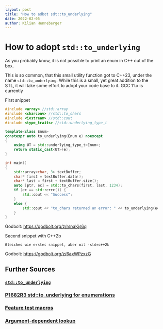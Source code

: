 ```yaml
---
layout: post
title: "How to adbot sdt::to_underlying"
date: 2022-02-05
author: Kilian Henneberger
---
```


# How to adopt ``std::to_underlying``
As you probably know, it is not possible to print an enum in C++ out of the box.



This is so common, that this small utility function got to C++23, under the name ``std::to_underlying``.
While this is a small, yet great addition to the STL, it will take some effort to adopt your code base to it.
GCC 11.x is currently 


First snippet
```C++
#include <array> //std::array
#include <charconv> //std::to_chars
#include <iostream> //std::cout
#include <type_traits> //std::underlying_type_t

template<class Enum>
constexpr auto to_underlying(Enum e) noexcept
{
    using UT = std::underlying_type_t<Enum>;
    return static_cast<UT>(e);
}

int main()
{
    std::array<char, 3> textBuffer;
    char* first = textBuffer.data();
    char* last = first + textBuffer.size();
    auto [ptr, ec] = std::to_chars(first, last, 1234);
    if (ec == std::errc()) {
        std::cout << "Success";
    }
    else {
        std::cout << "to_chars returned an error: " << to_underlying(ec);
    }
}
```
Godbolt: https://godbolt.org/z/rsnaKjs6q


Second snippet with C++2b

```
Gleiches wie erstes snippet, aber mit -std=c++2b
```
Godbolt: https://godbolt.org/z/6axWPzxzG



## Further Sources


### [``std::to_underlying``](https://en.cppreference.com/w/cpp/utility/to_underlying)

### [P1682R3 std::to_underlying for enumerations](https://wg21.link/P1682R3)

### [Feature test macros](https://en.cppreference.com/w/cpp/utility/feature_test)

### [Argument-dependent lookup](https://en.cppreference.com/w/cpp/language/adl)